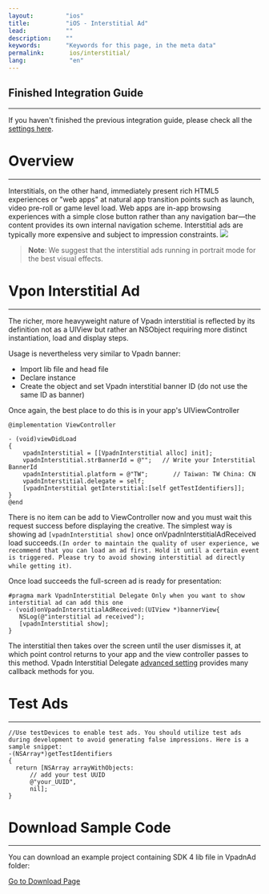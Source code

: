 ```yaml
---
layout:         "ios"
title:          "iOS - Interstitial Ad"
lead:           ""
description:    ""
keywords:       "Keywords for this page, in the meta data"
permalink:       ios/interstitial/
lang:            "en"
---
```


## Finished Integration Guide
---
If you haven't finished the previous integration guide, please check all the [settings here](../integration-guide/).

# Overview
---
Interstitials, on the other hand, immediately present rich HTML5 experiences or "web apps" at natural app transition points such as launch, video pre-roll or game level load. Web apps are in-app browsing experiences with a simple close button rather than any navigation bar—the content provides its own internal navigation scheme. Interstitial ads are typically more expensive and subject to impression constraints.
![]({{site.imgurl}}/Interstitial.png)

> **Note**:
> We suggest that the interstitial ads running in portrait mode for the best visual effects.


# Vpon Interstitial Ad
---
The richer, more heavyweight nature of Vpadn interstitial is reflected by its definition not as a UIView but rather an NSObject requiring more distinct instantiation, load and display steps.

Usage is nevertheless very similar to Vpadn banner:

* Import lib file and head file
* Declare instance
* Create the object and set Vpadn interstitial banner ID (do not use the same ID as banner)


Once again, the best place to do this is in your app's UIViewController

```objc
@implementation ViewController

- (void)viewDidLoad
{
    vpadnInterstitial = [[VpadnInterstitial alloc] init];
    vpadnInterstitial.strBannerId = @"";   // Write your Interstitial BannerId
    vpadnInterstitial.platform = @"TW";       // Taiwan: TW China: CN
    vpadnInterstitial.delegate = self;
    [vpadnInterstitial getInterstitial:[self getTestIdentifiers]];
}
@end
```

There is no item can be add to ViewController now and you must wait this request success before displaying the creative. The simplest way is showing ad `[vpadnInterstitial show]` once onVpadnInterstitialAdReceived load succeeds.`(In order to maintain the quality of user experience, we recommend that you can load an ad first. Hold it until a certain event is triggered. Please try to avoid showing interstitial ad directly while getting it)`.

Once load succeeds the full-screen ad is ready for presentation:

```objc
#pragma mark VpadnInterstitial Delegate Only when you want to show interstitial ad can add this one
- (void)onVpadnInterstitialAdReceived:(UIView *)bannerView{
   NSLog(@"interstitial ad received");
   [vpadnInterstitial show];
}
```

The interstitial then takes over the screen until the user dismisses it, at which point control returns to your app and the view controller passes to this method.
Vpadn Interstitial Delegate [advanced setting] provides many callback methods for you.


# Test Ads
---

```objc
//Use testDevices to enable test ads. You should utilize test ads during development to avoid generating false impressions. Here is a sample snippet:
-(NSArray*)getTestIdentifiers
{
  return [NSArray arrayWithObjects:
      // add your test UUID
      @"your_UUID",
      nil];
}
```

# Download Sample Code
---
You can download an example project containing SDK 4 lib file in VpadnAd folder:

[Go to Download Page]




[Go to Download Page]:{{site.baseurl}}/ios/download
[advanced setting]: ../advanced/
